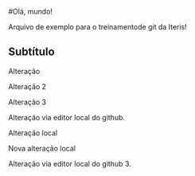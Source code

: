 #Olá, mundo!

Arquivo de exemplo para o treinamentode git da Iteris!

## Subtítulo

Alteração

Alteração 2

Alteração 3

Alteração via editor local do github.

Alteração local

Nova alteração local

Alteração via editor local do github 3.

